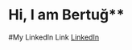 # Hi, I am Bertuğ**

#My LinkedIn Link [LinkedIn](https://www.linkedin.com/in/bertu%C4%9F-inal-1874781ab "Heading link")
